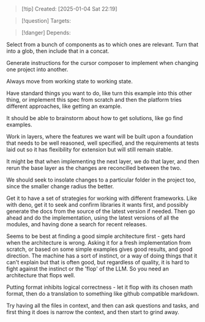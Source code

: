 
>[!tip] Created: [2025-01-04 Sat 22:19]

>[!question] Targets: 

>[!danger] Depends: 

Select from a bunch of components as to which ones are relevant.  Turn that into a glob, then include that in a concat.

Generate instructions for the cursor composer to implement when changing one project into another.

Always move from working state to working state.

Have standard things you want to do, like turn this example into this other thing, or implement this spec from scratch and then the platform tries different approaches, like getting an example.

It should be able to brainstorm about how to get solutions, like go find examples.

Work in layers, where the features we want will be built upon a foundation that needs to be well reasoned, well specified, and the requirements at tests laid out so it has flexibility for extension but will still remain stable.

It might be that when implementing the next layer, we do that layer, and then rerun the base layer as the changes are reconcilled between the two.

We should seek to insolate changes to a particular folder in the project too, since the smaller change radius the better.

Get it to have a set of strategies for working with different frameworks.  Like with deno, get it to seek and confirm libraries it wants first, and possibly generate the docs from the source of the latest version if needed.  Then go ahead and do the implementation, using the latest versions of all the modules, and having done a search for recent releases.

Seems to be best at finding a good simple architecture first - gets hard when the architecture is wrong.  Asking it for a fresh implementation from scratch, or based on some simple examples gives good results, and good direction.  The machine has a sort of instinct, or a way of doing things that it can't explain but that is often good, but regardless of quality, it is hard to fight against the instinct or the 'flop' of the LLM.  So you need an architecture that flops well.

Putting format inhibits logical correctness - let it flop with its chosen math format, then do a translation to something like github compatible markdown.

Try having all the files in context, and then can ask questions and tasks, and first thing it does is narrow the context, and then start to grind away.